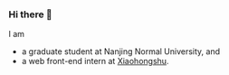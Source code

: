 ### Hi there 👋

I am
- a graduate student at Nanjing Normal University, and
- a web front-end intern at [Xiaohongshu](https://www.xiaohongshu.com).
